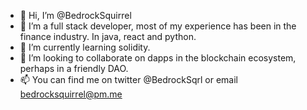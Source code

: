 - 👋 Hi, I’m @BedrockSquirrel
- 👀 I’m a full stack developer, most of my experience has been in the finance industry. In java, react and python.
- 🌱 I’m currently learning solidity.
- 💞️ I’m looking to collaborate on dapps in the blockchain ecosystem, perhaps in a friendly DAO.
- 📫 You can find me on twitter @BedrockSqrl or email bedrocksquirrel@pm.me

<!---
BedrockSquirrel/BedrockSquirrel is a ✨ special ✨ repository because its `README.md` (this file) appears on your GitHub profile.
You can click the Preview link to take a look at your changes.
--->
